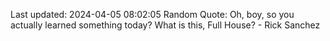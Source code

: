 Last updated: 2024-04-05 08:02:05
Random Quote: Oh, boy, so you actually learned something today? What is this, Full House? - Rick Sanchez